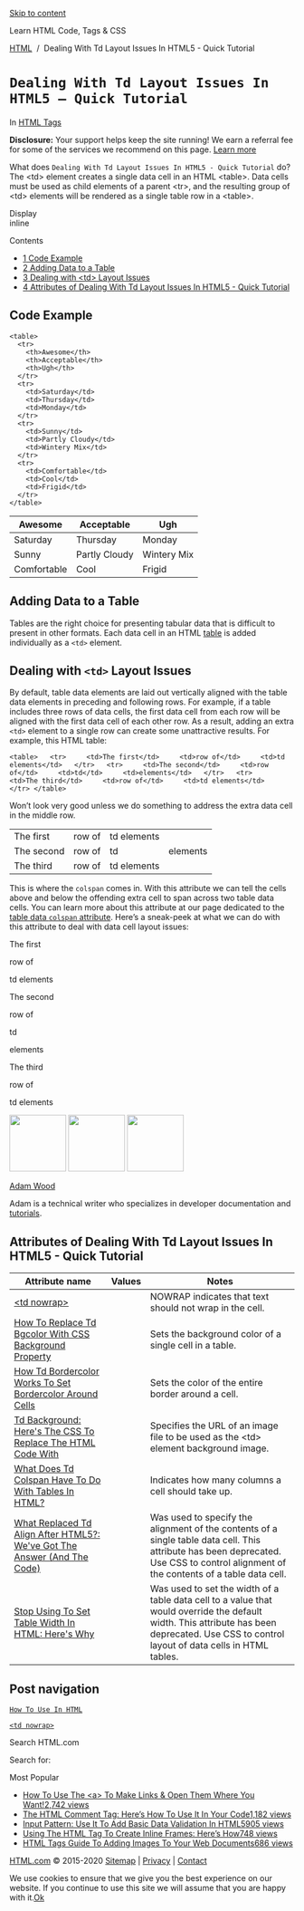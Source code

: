 <a href="#site-main" class="skip-link screen-reader-text">Skip to content</a>

[](https://html.com/)

Learn HTML Code, Tags & CSS

[HTML](https://html.com/)  /  Dealing With Td Layout Issues In HTML5 - Quick Tutorial

# `Dealing With Td Layout Issues In HTML5 – Quick Tutorial`

In <span class="post-meta-category">[HTML Tags](https://html.com/tags/)</span>

**Disclosure:** Your support helps keep the site running! We earn a referral fee for some of the services we recommend on this page. [Learn more](https://html.com/disclosure/)

What does `Dealing With Td Layout Issues In HTML5 - Quick Tutorial` do?  
The &lt;td&gt; element creates a single data cell in an HTML &lt;table&gt;. Data cells must be used as child elements of a parent &lt;tr&gt;, and the resulting group of &lt;td&gt; elements will be rendered as a single table row in a &lt;table&gt;.

Display  
inline

Contents

- [<span class="toc_number toc_depth_1">1</span> Code Example](#Code_Example)
- [<span class="toc_number toc_depth_1">2</span> Adding Data to a Table](#Adding_Data_to_a_Table)
- [<span class="toc_number toc_depth_1">3</span> Dealing with &lt;td&gt; Layout Issues](#Dealing_with_lttdgt_Layout_Issues)
- [<span class="toc_number toc_depth_1">4</span> Attributes of Dealing With Td Layout Issues In HTML5 - Quick Tutorial](#Attributes_of_Dealing_With_Td_Layout_Issues_In_HTML5_-_Quick_Tutorial)

## <span id="Code_Example">Code Example</span>

    <table>
      <tr>
        <th>Awesome</th>
        <th>Acceptable</th>
        <th>Ugh</th>
      </tr>
      <tr>
        <td>Saturday</td>
        <td>Thursday</td>
        <td>Monday</td>
      </tr>
      <tr>
        <td>Sunny</td>
        <td>Partly Cloudy</td>
        <td>Wintery Mix</td>
      </tr>
      <tr>
        <td>Comfortable</td>
        <td>Cool</td>
        <td>Frigid</td>
      </tr>
    </table>

<table><thead><tr class="header"><th>Awesome</th><th>Acceptable</th><th>Ugh</th></tr></thead><tbody><tr class="odd"><td>Saturday</td><td>Thursday</td><td>Monday</td></tr><tr class="even"><td>Sunny</td><td>Partly Cloudy</td><td>Wintery Mix</td></tr><tr class="odd"><td>Comfortable</td><td>Cool</td><td>Frigid</td></tr></tbody></table>

<span class="underline"></span>

## <span id="Adding_Data_to_a_Table">Adding Data to a Table</span>

Tables are the right choice for presenting tabular data that is difficult to present in other formats. Each data cell in an HTML [table](https://html.com/tags/table/) is added individually as a `<td>` element.

## <span id="Dealing_with_lttdgt_Layout_Issues">Dealing with `<td>` Layout Issues</span>

By default, table data elements are laid out vertically aligned with the table data elements in preceding and following rows. For example, if a table includes three rows of data cells, the first data cell from each row will be aligned with the first data cell of each other row. As a result, adding an extra `<td>` element to a single row can create some unattractive results. For example, this HTML table:

    <table>   <tr>     <td>The first</td>     <td>row of</td>     <td>td elements</td>   </tr>   <tr>     <td>The second</td>     <td>row of</td>     <td>td</td>     <td>elements</td>   </tr>   <tr>     <td>The third</td>     <td>row of</td>     <td>td elements</td>   </tr> </table>

Won’t look very good unless we do something to address the extra data cell in the middle row.

<table><tbody><tr class="odd"><td>The first</td><td>row of</td><td>td elements</td><td></td></tr><tr class="even"><td>The second</td><td>row of</td><td>td</td><td>elements</td></tr><tr class="odd"><td>The third</td><td>row of</td><td>td elements</td><td></td></tr></tbody></table>

This is where the `colspan` comes in. With this attribute we can tell the cells above and below the offending extra cell to span across two table data cells. You can learn more about this attribute at our page dedicated to the [table data `colspan` attribute](https://html.com/attributes/td-colspan/). Here’s a sneak-peek at what we can do with this attribute to deal with data cell layout issues:

The first

row of

td elements

The second

row of

td

elements

The third

row of

td elements

<img src="http://html.com/wp-content/plugins/a3-lazy-load/assets/images/lazy_placeholder.gif" class="lazy lazy-hidden avatar avatar-100 photo" width="100" height="100" />

<img src="http://html.com/wp-content/plugins/a3-lazy-load/assets/images/lazy_placeholder.gif" class="lazy lazy-hidden avatar avatar-100 photo" width="100" height="100" />

<img src="https://secure.gravatar.com/avatar/3af4194cc38fbc6d4e68fbe7536347d5?s=100&amp;d=mm&amp;r=g" class="avatar avatar-100 photo" srcset="https://secure.gravatar.com/avatar/3af4194cc38fbc6d4e68fbe7536347d5?s=200&amp;d=mm&amp;r=g 2x" width="100" height="100" />

[Adam Wood](https://html.com/author/html/)

<span class="fn">Adam is a technical writer who specializes in developer documentation and [tutorials](https://html.com/).</span>

[<span class="saboxplugin-icon-grey saboxplugin-icon-linkedin"></span>](https://www.linkedin.com/in/adammichaelwood)

<span id="tho-end-content" style="display: block; visibility: hidden;"></span>

## <span id="Attributes_of_Dealing_With_Td_Layout_Issues_In_HTML5_-_Quick_Tutorial">Attributes of Dealing With Td Layout Issues In HTML5 - Quick Tutorial</span>

<table><thead><tr class="header"><th>Attribute name</th><th>Values</th><th>Notes</th></tr></thead><tbody><tr class="odd"><td><a href="https://html.com/attributes/td-nowrap/" class="linked-name">&lt;td nowrap&gt;</a><br />
</td><td></td><td>NOWRAP indicates that text should not wrap in the cell.</td></tr><tr class="even"><td><a href="https://html.com/attributes/td-bgcolor/" class="linked-name deprecated">How To Replace Td Bgcolor With CSS Background Property</a><br />
</td><td></td><td>Sets the background color of a single cell in a table.</td></tr><tr class="odd"><td><a href="https://html.com/attributes/td-bordercolor/" class="linked-name">How Td Bordercolor Works To Set Bordercolor Around Cells</a><br />
</td><td></td><td>Sets the color of the entire border around a cell.</td></tr><tr class="even"><td><a href="https://html.com/attributes/td-background/" class="linked-name deprecated">Td Background: Here's The CSS To Replace The HTML Code With</a><br />
</td><td></td><td>Specifies the URL of an image file to be used as the &lt;td&gt; element background image.</td></tr><tr class="odd"><td><a href="https://html.com/attributes/td-colspan/" class="linked-name">What Does Td Colspan Have To Do With Tables In HTML?</a><br />
</td><td></td><td>Indicates how many columns a cell should take up.</td></tr><tr class="even"><td><a href="https://html.com/attributes/td-align/" class="linked-name deprecated">What Replaced Td Align After HTML5?: We've Got The Answer (And The Code)</a><br />
</td><td></td><td>Was used to specify the alignment of the contents of a single table data cell. This attribute has been deprecated. Use CSS to control alignment of the contents of a table data cell.</td></tr><tr class="odd"><td><a href="https://html.com/attributes/td-width/" class="linked-name deprecated">Stop Using To Set Table Width In HTML: Here's Why</a><br />
</td><td></td><td>Was used to set the width of a table data cell to a value that would override the default width. This attribute has been deprecated. Use CSS to control layout of data cells in HTML tables.</td></tr></tbody></table>

## Post navigation

[<span class="nav-link-label"><span class="genericon genericon-previous"></span></span>`How To Use In HTML`](https://html.com/attributes/img-src/)

[`<td nowrap>`<span class="nav-link-label"><span class="genericon genericon-next"></span></span>](https://html.com/attributes/td-nowrap/)

Search HTML.com

<span class="screen-reader-text">Search for:</span>

Most Popular

- <a href="https://html.com/attributes/a-target/" class="popular_posts_bars_link">How To Use The &lt;a&gt; To Make Links &amp; Open Them Where You Want!</a><span class="popular_posts_bars_comment_count_hold"><a href="https://html.com/attributes/a-target/#comments" class="popular_posts_bars_comment_count">2,742 views</a><span class="popular_posts_bars_comment_count_triangle"></span></span>
- <a href="https://html.com/tags/comment-tag/" class="popular_posts_bars_link">The HTML Comment Tag: Here’s How To Use It In Your Code</a><span class="popular_posts_bars_comment_count_hold"><a href="https://html.com/tags/comment-tag/#comments" class="popular_posts_bars_comment_count">1,182 views</a><span class="popular_posts_bars_comment_count_triangle"></span></span>
- <a href="https://html.com/attributes/input-pattern/" class="popular_posts_bars_link">Input Pattern: Use It To Add Basic Data Validation In HTML5</a><span class="popular_posts_bars_comment_count_hold"><a href="https://html.com/attributes/input-pattern/#comments" class="popular_posts_bars_comment_count">905 views</a><span class="popular_posts_bars_comment_count_triangle"></span></span>
- <a href="https://html.com/tags/iframe/" class="popular_posts_bars_link">Using The HTML Tag To Create Inline Frames: Here’s How</a><span class="popular_posts_bars_comment_count_hold"><a href="https://html.com/tags/iframe/#comments" class="popular_posts_bars_comment_count">748 views</a><span class="popular_posts_bars_comment_count_triangle"></span></span>
- <a href="https://html.com/tags/img/" class="popular_posts_bars_link">HTML Tags Guide To Adding Images To Your Web Documents</a><span class="popular_posts_bars_comment_count_hold"><a href="https://html.com/tags/img/#comments" class="popular_posts_bars_comment_count">686 views</a><span class="popular_posts_bars_comment_count_triangle"></span></span>

[HTML.com](https://html.com/) © 2015-2020 [Sitemap](https://html.com/sitemap/) | [Privacy](https://html.com/privacy/) | [Contact](https://html.com/contact/)

<span id="cn-notice-text" class="cn-text-container">We use cookies to ensure that we give you the best experience on our website. If you continue to use this site we will assume that you are happy with it.</span><span id="cn-notice-buttons" class="cn-buttons-container"><a href="#" id="cn-accept-cookie" class="cn-set-cookie cn-button bootstrap button">Ok</a></span><a href="javascript:void(0);" id="cn-close-notice" class="cn-close-icon"></a>
